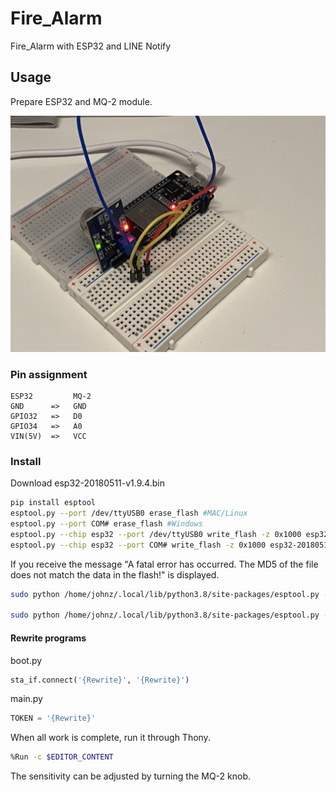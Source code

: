 # Fire_Alarm
Fire_Alarm with ESP32 and LINE Notify

## Usage

Prepare ESP32 and MQ-2 module.

![image](image.jpg)

### Pin assignment
```
ESP32         MQ-2
GND      =>   GND
GPIO32   =>   D0
GPIO34   =>   A0
VIN(5V)  =>   VCC
```

### Install

Download esp32-20180511-v1.9.4.bin

```sh
pip install esptool
esptool.py --port /dev/ttyUSB0 erase_flash #MAC/Linux
esptool.py --port COM# erase_flash #Windows
esptool.py --chip esp32 --port /dev/ttyUSB0 write_flash -z 0x1000 esp32-20180511-v1.9.4.bin #MAC/Linux
esptool.py --chip esp32 --port COM# write_flash -z 0x1000 esp32-20180511-v1.9.4.bin #Windows
```

If you receive the message "A fatal error has occurred. The MD5 of the file does not match the data in the flash!" is displayed.

```sh
sudo python /home/johnz/.local/lib/python3.8/site-packages/esptool.py --chip auto --port /dev/ttyUSB0 --baud 115200 --before default_reset --no-stub --after hard_reset write_flash -u --flash_mode dio --flash_freq 40m --flash_size 4MB 0x0 factory/factory_WROOM-32.bin #MAC/Linux

sudo python /home/johnz/.local/lib/python3.8/site-packages/esptool.py --chip auto --port COM# --baud 115200 --before default_reset --no-stub --after hard_reset write_flash -u --flash_mode dio --flash_freq 40m --flash_size 4MB 0x0 factory/factory_WROOM-32.bin #Windows
```

#### Rewrite programs

boot.py
```python
sta_if.connect('{Rewrite}', '{Rewrite}')
```

main.py
```python
TOKEN = '{Rewrite}'
```

When all work is complete, run it through Thony.

```sh
%Run -c $EDITOR_CONTENT
```

The sensitivity can be adjusted by turning the MQ-2 knob.

